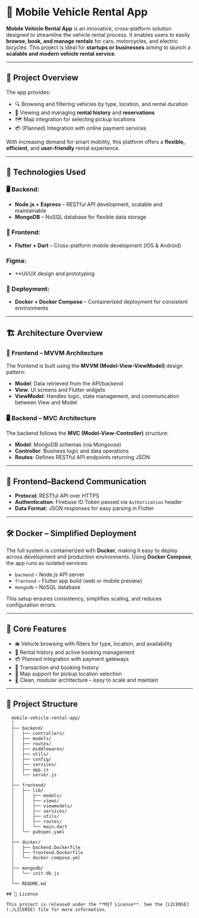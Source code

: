 # 🚗 Mobile Vehicle Rental App

**Mobile Vehicle Rental App** is an innovative, cross-platform solution designed to streamline the vehicle rental process. It enables users to easily **browse, book, and manage rentals** for cars, motorcycles, and electric bicycles. This project is ideal for **startups or businesses** aiming to launch a **scalable and modern vehicle rental service**.

---

## 📱 Project Overview

The app provides:

- 🔍 Browsing and filtering vehicles by type, location, and rental duration  
- 📆 Viewing and managing **rental history** and **reservations**  
- 🗺️ Map integration for selecting pickup locations  
- 💳 (Planned) Integration with online payment services  

With increasing demand for smart mobility, this platform offers a **flexible, efficient**, and **user-friendly** rental experience.

---

## 🔧 Technologies Used

### 🖥 Backend:
- **Node.js + Express** – RESTful API development, scalable and maintainable
- **MongoDB** – NoSQL database for flexible data storage


### 📱 Frontend:
- **Flutter + Dart** – Cross-platform mobile development (iOS & Android)

### Figma: 
- **UI/UX design and prototyping

### 🐳 Deployment:
- **Docker + Docker Compose** – Containerized deployment for consistent environments

---

## 🏗️ Architecture Overview

### 📲 Frontend – MVVM Architecture
The frontend is built using the **MVVM (Model-View-ViewModel)** design pattern:

- **Model**: Data retrieved from the API/backend
- **View**: UI screens and Flutter widgets
- **ViewModel**: Handles logic, state management, and communication between View and Model

### 🖥 Backend – MVC Architecture
The backend follows the **MVC (Model-View-Controller)** structure:

- **Model**: MongoDB schemas (via Mongoose)
- **Controller**: Business logic and data operations
- **Routes**: Defines RESTful API endpoints returning JSON

---

## 🔄 Frontend–Backend Communication

- **Protocol**: RESTful API over HTTPS  
- **Authentication**: Firebase ID Token passed via `Authorization` header  
- **Data Format**: JSON responses for easy parsing in Flutter  

---

## 🛠️ Docker – Simplified Deployment

The full system is containerized with **Docker**, making it easy to deploy across development and production environments. Using **Docker Compose**, the app runs as isolated services:

- `backend` – Node.js API server  
- `frontend` – Flutter app build (web or mobile preview)  
- `mongodb` – NoSQL database  

This setup ensures consistency, simplifies scaling, and reduces configuration errors.

---

## 📌 Core Features

- 🚘 Vehicle browsing with filters for type, location, and availability
- 📆 Rental history and active booking management
- 💳 Planned integration with payment gateways
- 🧾 Transaction and booking history
- 📍 Map support for pickup location selection
- 🧩 Clean, modular architecture – easy to scale and maintain

---
## 📁 Project Structure
```plaintext
  mobile-vehicle-rental-app/
  │
  ├── backend/                      
  │   ├── controllers/            
  │   ├── models/              
  │   ├── routes/                
  │   ├── middlewares/          
  │   ├── utils/                   
  │   ├── config/                   
  │   ├── services/                  
  │   ├── app.js                     
  │   └── server.js                  
  │
  ├── frontend/                     
  │   ├── lib/
  │   │   ├── models/            
  │   │   ├── views/            
  │   │   ├── viewmodels/            
  │   │   ├── services/            
  │   │   ├── utils/               
  │   │   ├── routes/            
  │   │   └── main.dart        
  │   └── pubspec.yaml             
  │
  ├── docker/                       
  │   ├── backend.Dockerfile
  │   ├── frontend.Dockerfile
  │   └── docker-compose.yml
  │
  ├── mongodb/                       
  │   └── init-db.js
  │
  └── README.md                   

## 📄 License

This project is released under the **MIT License**. See the [LICENSE](./LICENSE) file for more information.
